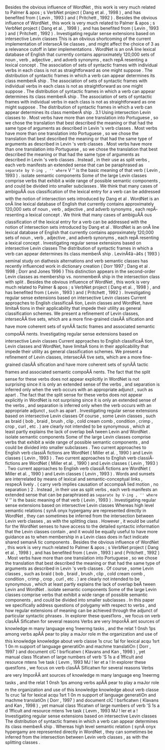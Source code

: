 Besides the obvious influence of WordNet , this work is very much related to Palmer & apos ; s VerbNet project ( Dang et al. , 1998 ) , and has benefited from ( Levin , 1993 ) and ( Pritchett , 1992 ) . 
Besides the obvious influence of WordNet , this work is very much related to Palmer & apos ; s VerbNet project ( Dang et al. , 1998 ) , and has benefited from ( Levin , 1993 ) and ( Pritchett , 1992 ) . 
Investigating regular sense extensions based on intersective Levin classes
This is an obvious shortcoming of the current implementation of intersecÂ­ tie classes , and might affect the choice of 3 as a relevance cutoff in later implementations . 
WordNet is an onÂ­ line lexical database of English that currently contains approximately 120,000 sets of noun , verb , adjective , and adverb synonyms , each repÂ­ resenting a lexical concept . 
The association of sets of syntactic frames with individual verbs in each class is not as straightforward as one might suppose . 
The distribution of syntactic frames in which a verb can appear determines its class memberÂ­ ship . 
The association of sets of syntactic frames with individual verbs in each class is not as straightforward as one might suppose . 
The distribution of syntactic frames in which a verb can appear determines its class memberÂ­ ship . 
The association of sets of syntactic frames with individual verbs in each class is not as straightforward as one might suppose . 
The distribution of syntactic frames in which a verb can appear determines its class memberÂ­ ship . 
3.1 Using intersection Levin classes to . 
Most verbs have more than one translation into Portuguese , so we chose the translation that best described the meaning or that had the same type of arguments as described in Levin 's verb classes . 
Most verbs have more than one translation into Portuguese , so we chose the translation that best described the meaning or that had the same type of arguments as described in Levin 's verb classes . 
Most verbs have more than one translation into Portuguese , so we chose the translation that best described the meaning or that had the same type of arguments as described in Levin 's verb classes . 
Instead , in their use as split verbs , each verb manifests an extended sense that can be paraphrased as `` separate by V-ing , '' where `` V '' is the basic meaning of that verb ( Levin , 1993 ) . 
isolate semantic components Some of the large Levin classes comprise verbs that exhibit a wide range of possible semantic components , and could be divided into smaller subclasses . 
We think that many cases of ambiguÃÂ­ ous classification of the lexical entry for a verb can be addressed with the notion of intersection sets introduced by Dang et al . 
WordNet is an onÂ­ line lexical database of English that currently contains approximately 120,000 sets of noun , verb , adjective , and adverb synonyms , each repÂ­ resenting a lexical concept . 
We think that many cases of ambiguÃÂ­ ous classification of the lexical entry for a verb can be addressed with the notion of intersection sets introduced by Dang et al . 
WordNet is an onÂ­ line lexical database of English that currently contains approximately 120,000 sets of noun , verb , adjective , and adverb synonyms , each repÂ­ resenting a lexical concept . 
Investigating regular sense extensions based on intersective Levin classes
The distribution of syntactic frames in which a verb can appear determines its class memberÂ­ ship . 
LevinÃ¢â¬â¢s ( 1993 ) seminal study on diathesis alternations and verb semantic classes has recently influenced work in dictionary creation ( Dorr 1997 ; Dang et al . 1998 ; Dorr and Jones 1996 ) 
This distinction appears in the second-order Levin classes as membership vs. nonmemberÂ­ ship in the intersection class with split . 
Besides the obvious influence of WordNet , this work is very much related to Palmer & apos ; s VerbNet project ( Dang et al. , 1998 ) , and has benefited from ( Levin , 1993 ) and ( Pritchett , 1992 ) . 
Investigating regular sense extensions based on intersective Levin classes
Current approaches to English classificaÂ­ tion, Levin classes and WordNet, have limitaÂ­ tions in their applicability that impede their utility as general classification schemes.
We present a refinement of Levin classes, intersecÃÂ­ tive sets, which are a more fine-grained clasÃÂ­ sification and have more coherent sets of synÃÂ­ tactic frames and associated semantic compoÃÂ­ nents.
Investigating regular sense extensions based on intersective Levin classes
Current approaches to English classificaÂ­ tion, Levin classes and WordNet, have limitaÂ­ tions in their applicability that impede their utility as general classification schemes.
We present a refinement of Levin classes, intersecÃÂ­ tive sets, which are a more fine-grained clasÃÂ­ sification and have more coherent sets of synÃÂ­ tactic frames and associated semantic compoÃÂ­ nents.
The fact that the split sense for these verbs does not appear explicitly in WordNet is not surprising since it is only an extended sense of the verbs , and separation is inferred only when the verb occurs with an appropriate adjunct , such as apart . 
The fact that the split sense for these verbs does not appear explicitly in WordNet is not surprising since it is only an extended sense of the verbs , and separation is inferred only when the verb occurs with an appropriate adjunct , such as apart . 
Investigating regular sense extensions based on intersective Levin classes
Of course , some Levin classes , such as braid ( bob , braid , brush , clip , cold cream comb , condition , crimp , crop , curl , etc . ) are clearly not intended to be synonymous , which at least partly explains the lack of overlap beÂ­ tween Levin and WordNet . 
isolate semantic components Some of the large Levin classes comprise verbs that exhibit a wide range of possible semantic components , and could be divided into smaller subclasses . 
Two current approaches to English verb classiÂ­ fictions are WordNet ( Miller et al. , 1990 ) and Levin classes ( Levin , 1993 ) . 
Two current approaches to English verb classiÂ­ fictions are WordNet ( Miller et al. , 1990 ) and Levin classes ( Levin , 1993 ) . 
Two current approaches to English verb classiÂ­ fictions are WordNet ( Miller et al. , 1990 ) and Levin classes ( Levin , 1993 ) . 
Words and sunsets are interrelated by means of lexical and semantic-conceptual links , respecÂ­ lively . 
( carry verb implies causation of accompaÂ­ lied motion , no separation ) 2 . 
Instead , in their use as split verbs , each verb manifests an extended sense that can be paraphrased as `` separate by V-ing , '' where `` V '' is the basic meaning of that verb ( Levin , 1993 ) . 
Investigating regular sense extensions based on intersective Levin classes
Whereas high level semantic relations ( synÂ­ onyx hypergamy are represented directly in WordNet , they can sometimes be inferred from the intersection between Levin verb classes , as with the splitting class . 
However , it would be useful for the WordNet senses to have access to the detailed syntactic information that the Levin classes contain , and it would be equally useful to have more guidance as to when membership in a Levin class does in fact indicate shared semanÂ­ tic components . 
Besides the obvious influence of WordNet , this work is very much related to Palmer & apos ; s VerbNet project ( Dang et al. , 1998 ) , and has benefited from ( Levin , 1993 ) and ( Pritchett , 1992 ) . 
Most verbs have more than one translation into Portuguese , so we chose the translation that best described the meaning or that had the same type of arguments as described in Levin 's verb classes . 
Of course , some Levin classes , such as braid ( bob , braid , brush , clip , cold cream comb , condition , crimp , crop , curl , etc . ) are clearly not intended to be synonymous , which at least partly explains the lack of overlap beÂ­ tween Levin and WordNet . 
isolate semantic components Some of the large Levin classes comprise verbs that exhibit a wide range of possible semantic components , and could be divided into smaller subclasses . 
In this paper we specifically address questions of polygamy with respect to verbs , and how regular extensions of meaning can be achieved through the adjunct of particular syntactic phrases . 
In explorer these quest1ons , we focus on verb clasÃÂ­ Sificatwn for several reasons Verbs are very ImporÃÂ­ ant sources of knowledge m many language eng 1neermg tasks , and the relat 1 0nsh 1ps among verbs apÃÂ­ pear to play a maJor role m the organization and use of this knowledge knowledge about verb classe 1s cruc 1al for lexical acqu 1srt 1 0n m support of language generatiOn and machme translatiOn ( Dorr , 1997 ) and document clC ! bsrficatwn ( Klavans and Kan , 1998 ) , yet manual class 1ficatwn of large numbers of verb 'S 1s a d 1fficult and resource mtens 1ve task ( Levm , 1993 MJ ! ler et a ! 
In explorer these quest1ons , we focus on verb clasÃÂ­ Sificatwn for several reasons Verbs are very ImporÃÂ­ ant sources of knowledge m many language eng 1neermg tasks , and the relat 1 0nsh 1ps among verbs apÃÂ­ pear to play a maJor role m the organization and use of this knowledge knowledge about verb classe 1s cruc 1al for lexical acqu 1srt 1 0n m support of language generatiOn and machme translatiOn ( Dorr , 1997 ) and document clC ! bsrficatwn ( Klavans and Kan , 1998 ) , yet manual class 1ficatwn of large numbers of verb 'S 1s a d 1fficult and resource mtens 1ve task ( Levm , 1993 MJ ! ler et a ! 
Investigating regular sense extensions based on intersective Levin classes
The distribution of syntactic frames in which a verb can appear determines its class memberÂ­ ship . 
Whereas high level semantic relation ( synÂ­ onyx hypergamy are represented directly in WordNet , they can sometimes be inferred from the intersection between Levin verb classes , as with the splitting classes . 